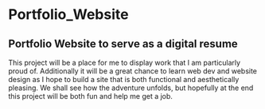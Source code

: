 # Portfolio_Website
## Portfolio Website to serve as a digital resume
This project will be a place for me to display work that I am particularly proud of. Additionally it will be a great chance to learn web dev and website design as I hope to build a site that is both functional and aesthetically pleasing. We shall see how the adventure unfolds, but hopefully at the end this project will be both fun and help me get a job.